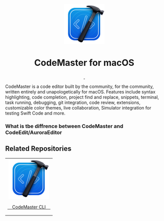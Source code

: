 <p align="center">
  <img src="CodeMaster/CodeMaster/Assets.xcassets/AppIcon.appiconset/Flare.png" alt="Logo" height="128">
  <h1 align="center">CodeMaster for macOS</h1>
</p>

<p align="center">
  <a aria-label="Follow CodeMaster on Github" href="https://github.com/CodeMasterApp" target="_blank">
    <img alt="" src="https://img.shields.io/badge/Follow%20@CodeMasterApp-black.svg?style=for-the-badge&logo=Github">
  </a>
  <a aria-label="Join the community on Discord" href="https://discord.gg/NgKstR2Uvh" target="_blank">
    <img alt="" src="https://img.shields.io/badge/Join%20the%20community-black.svg?style=for-the-badge&logo=Discord">
  </a>
</p>

CodeMaster is a code editor built by the community, for the community, written entirely and unapologetically for macOS. Features include syntax highlighting, code completion, project find and replace, snippets, terminal, task running, debugging, git integration, code review, extensions, customizable color themes, live collaboration, Simulator integration for testing Swift Code and more.

### What is tbe diffrence between CodeMaster and CodeEdit/AuroraEditor


## Related Repositories

<table>
    <td align="center">
      <a href="https://github.com/CodeMasterApp/CodeMasterCLI">
        <img src="CodeMaster/CodeMaster/Assets.xcassets/AppIcon.appiconset/Flare.png" height="128">
        <p>&nbsp;&nbsp;&nbsp;&nbsp;CodeMaster&nbsp;CLI&nbsp;&nbsp;&nbsp;&nbsp;</p>
      </a>
    </td>
  </tr>
</table>
